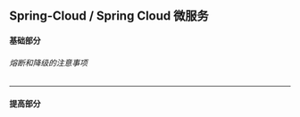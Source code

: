 ## Spring-Cloud / Spring Cloud 微服务

#### 基础部分

###### 熔断和降级的注意事项







---

#### 提高部分

###### 





















